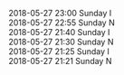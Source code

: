 2018-05-27 23:00 Sunday  I  
2018-05-27 22:55 Sunday  N  
2018-05-27 21:40 Sunday  I  
2018-05-27 21:30 Sunday  N  
2018-05-27 21:25 Sunday  I  
2018-05-27 21:21 Sunday  N  
